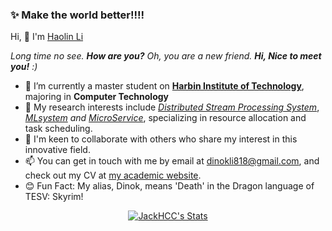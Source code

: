 
### ✨ Make the world better!!!!

<p>Hi, 👋  I'm <a href="https://dinokli.me/" target="_blank">Haolin Li </a></p>

<em>Long time no see. <b>How are you?</b> Oh, you are a new friend. <b>Hi, Nice to meet you!</b> :)</em>

- 🏫 I’m currently a master student on **<a href="https://www.hit.edu.cn/">Harbin Institute of Technology</a>**, majoring in **Computer Technology**
- 🌱 My research interests include [*Distributed Stream Processing System*](https://github.com/dinokli818/), [*MLsystem*](https://github.com/dinokli818/) *and* [*MicroService*](https://github.com/dinokli818/), specializing in resource allocation and task scheduling.
- 💞️ I'm keen to collaborate with others who share my interest in this innovative field.
- 📫 You can get in touch with me by email at [dinokli818@gmail.com](mailto:dinokli818@gmail.com), and check out my CV at [ my academic website](https://dinokli.me/).
- 😊 Fun Fact: My alias, Dinok, means 'Death' in the Dragon language of TESV: Skyrim!
  
<p align="center">
  <a href="https://github.com/JackHCC" class="rich-diff-level-one">
    <img src="https://readme-stats-server-jackcc.vercel.app/api?username=dinokli818&title_color=333&text_color=777" alt="JackHCC's Stats" >
    <!-- &hide=issues
    <img src="https://github-readme-stats.vercel.app/api?username=Charmve&hide=issues&title_color=333&text_color=777" alt="JackHCC's Stats" >
    -->
  </a>
</p>
<!---
dinokli818/dinokli818 is a ✨ special ✨ repository because its `README.md` (this file) appears on your GitHub profile.
You can click the Preview link to take a look at your changes.
--->
